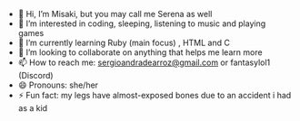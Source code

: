 - 👋 Hi, I’m Misaki, but you may call me Serena as well
- 👀 I’m interested in coding, sleeping, listening to music and playing games
- 🌱 I’m currently learning Ruby (main focus) , HTML and C
- 💞️ I’m looking to collaborate on anything that helps me learn more
- 📫 How to reach me: sergioandradearroz@gmail.com or fantasylol1 (Discord)
- 😄 Pronouns: she/her
- ⚡ Fun fact: my legs have almost-exposed bones due to an accident i had as a kid

<!---
fantasaki/fantasaki is a ✨ special ✨ repository because its `README.md` (this file) appears on your GitHub profile.
You can click the Preview link to take a look at your changes.
--->

